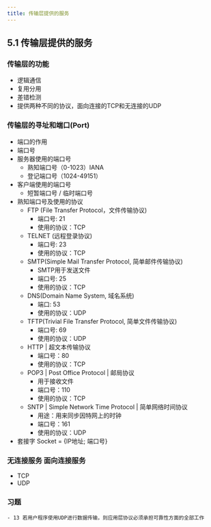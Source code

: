 ```yaml
---
title: 传输层提供的服务
---
```

## 5.1 传输层提供的服务
### 传输层的功能
- 逻辑通信
- 复用分用
- 差错检测
- 提供两种不同的协议，面向连接的TCP和无连接的UDP
### 传输层的寻址和端口(Port)
- 端口的作用
- 端口号
- 服务器使用的端口号
    - 熟知端口号（0-1023）IANA
    - 登记端口号（1024-49151）
- 客户端使用的端口号
    - 短暂端口号 / 临时端口号
- 熟知端口号及使用的协议
    - FTP (File Transfer Protocol，文件传输协议)
        - 端口号: 21
        - 使用的协议：TCP
    - TELNET (远程登录协议)
        - 端口号: 23
        - 使用的协议：TCP
    - SMTP(Simple Mail Transfer Protocol, 简单邮件传输协议)
        - SMTP用于发送文件
        - 端口号: 25
        - 使用的协议：TCP
    - DNS(Domain Name System, 域名系统)
        - 端口: 53   
        - 使用的协议：UDP
    - TFTP(Trivial File Transfer Protocol, 简单文件传输协议)
        - 端口号: 69
        - 使用的协议：UDP
    - HTTP | 超文本传输协议
        - 端口号：80
        - 使用的协议：TCP
    - POP3 | Post Office Protocol | 邮局协议
        - 用于接收文件
        - 端口号：110
        - 使用的协议：TCP
    - SNTP | Simple Network Time Protocol | 简单网络时间协议
        - 用途：用来同步因特网上的时钟
        - 端口号：161
        - 使用的协议：UDP
- 套接字 Socket = {IP地址; 端口号}
### 无连接服务 面向连接服务
- TCP
- UDP
### 习题
    - 13 若用户程序使用UDP进行数据传输，则应用层协议必须承担可靠性方面的全部工作
